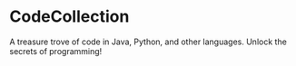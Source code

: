 # CodeCollection
A treasure trove of code in Java, Python, and other languages. Unlock the secrets of programming!
